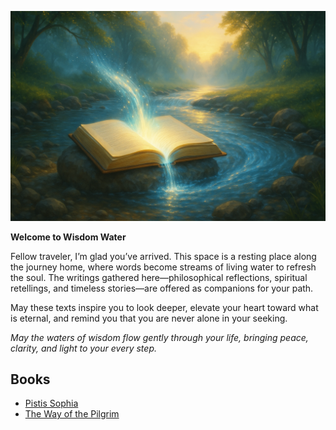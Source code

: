 ![main-logo](assets/img/wisdom-water-main.png)

**Welcome to Wisdom Water**

Fellow traveler, I’m glad you’ve arrived. This space is a resting place along the journey home, where words become streams of living water to refresh the soul. The writings gathered here—philosophical reflections, spiritual retellings, and timeless stories—are offered as companions for your path.

May these texts inspire you to look deeper, elevate your heart toward what is eternal, and remind you that you are never alone in your seeking.

*May the waters of wisdom flow gently through your life, bringing peace, clarity, and light to your every step.*

## Books

- [Pistis Sophia](pistis-sophia/index.md)
- [The Way of the Pilgrim](the-way-of-the-pilgrim/index.md)
